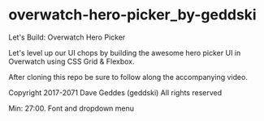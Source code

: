 # overwatch-hero-picker_by-geddski
Let's Build: Overwatch Hero Picker

Let's level up our UI chops by building the awesome hero picker UI in Overwatch using CSS Grid & Flexbox.

After cloning this repo be sure to follow along the accompanying video.

Copyright 2017-2071 Dave Geddes (geddski) All rights reserved

Min: 27:00. Font and dropdown menu
